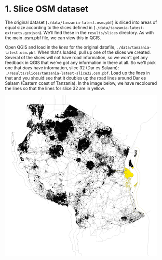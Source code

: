 # 1. Slice OSM dataset

The original dataset (`./data/tanzania-latest.osm.pbf`) is sliced into areas of equal size
according to the slices defined in (`./data/tanzania-latest-extracts.geojson`).
We'll find these in the `results/slices` directory.
As with the main .osm.pbf file, we can view this in QGIS. 

Open QGIS and load in the _lines_ for the original datafile, `./data/tanzania-latest.osm.pbf`.
When that's loaded, pull up one of the slices we created.
Several of the slices will not have road information, so we won't get any feedback in QGIS that
we've got any information in there at all. 
So we'll pick one that _does_ have information, slice 32 (Dar es Salaam):
`./results/slices/tanzania-latest-slice32.osm.pbf`.
Load up the _lines_ in that and you should see that it doubles up the road lines around Dar es Salaam
(Eastern coast of Tanzania).
In the image below, we have recoloured the lines so that the lines for slice 32 are in yellow.

![QGIS map screen excerpt showing roads in black with a subsection overlaid in yellow.](../../img/QGIS-base-slice32.png)
